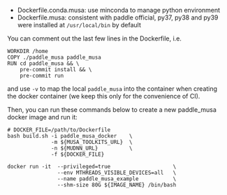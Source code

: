 - Dockerfile.conda.musa: use minconda to manage python environment
- Dockerfile.musa: consistent with paddle official, py37, py38 and py39 were installed at `/usr/local/bin` by default

You can comment out the last few lines in the Dockerfile, i.e.
```shell
WORKDIR /home
COPY ./paddle_musa paddle_musa
RUN cd paddle_musa && \
    pre-commit install && \
    pre-commit run
```
and use `-v` to map the local `paddle_musa` into the container when creating the docker container (we keep this only for the convenience of CI).

Then, you can run these commands below to create a new paddle_musa docker image and run it:
```shell
# DOCKER_FILE=/path/to/Dockerfile
bash build.sh -i paddle_musa_docker    \
              -m ${MUSA_TOOLKITS_URL}  \
              -n ${MUDNN_URL}          \
              -f ${DOCKER_FILE}

docker run -it  --privileged=true                    \
                --env MTHREADS_VISIBLE_DEVICES=all   \
                --name paddle_musa_example           \
                --shm-size 80G ${IMAGE_NAME} /bin/bash
```
